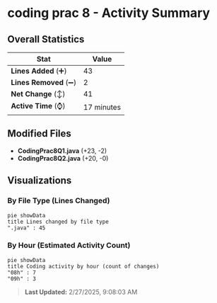 # coding prac 8 - Activity Summary 

## Overall Statistics

| Stat                   | Value                                                             |
| ---------------------- | ----------------------------------------------------------------- |
| **Lines Added** (➕)   | 43                                          |
| **Lines Removed** (➖) | 2                                        |
| **Net Change** (↕)    | 41                |
| **Active Time** (⌚)   | 17 minutes |


## Modified Files
- **CodingPrac8Q1.java** (+23, -2)
- **CodingPrac8Q2.java** (+20, -0)

## Visualizations

### By File Type (Lines Changed)

```mermaid
pie showData
title Lines changed by file type
".java" : 45
```

### By Hour (Estimated Activity Count)

```mermaid
pie showData
title Coding activity by hour (count of changes)
"08h" : 7
"09h" : 3
```


> **Last Updated:** 2/27/2025, 9:08:03 AM